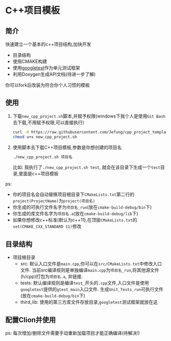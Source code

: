 # C++项目模板
## 简介
快速建立一个基本的c++项目结构,加快开发

- 目录结构
- 使用CMAKE构建
- 使用[googletest](https://github.com/google/googletest)作为单元测试框架
- 利用Doxygen生成API文档(待进一步了解)

你可以fork后改装为符合你个人习惯的模板

## 使用
1. 下载`new_cpp_project.sh`脚本,并赋予权限(windows下我个人是使用`Git Bash`去下载,不用赋予权限,可以直接执行)
    ```bash
    curl -O https://raw.githubusercontent.com/Jefung/cpp_project_template/master/new_cpp_project.sh
    chmod u+x new_cpp_project.sh
    ```
2. 使用脚本去下载C++项目模板,参数是你想创建的项目名
    ```bash
    ./new_cpp_project.sh 项目名
    ```
    比如: 我执行了`./new_cpp_project.sh test`, 就会在该目录下生成一个`test`目录,里面是c++项目模板

ps:
* 你的项目名会自动替换项目根目录下`CMakeLists.txt`第二行的`project(ProjectName)`为`project(项目名)`
* 你生成的可执行文件名字为`项目名_run`(放在`cmake-build-debug/bin`下)
* 你生成的库文件名字为`项目名.a`(放在`cmake-build-debug/lib`下)
* 如果你想修改c++标准(默认为c++11),在顶层`CMakeLists.txt`的`set(CMAKE_CXX_STANDARD 11)`修改

## 目录结构
* 项目根目录
    * src:
        默认入口文件是`main.cpp`,你可以在`src/CMakeLists.txt`中修改入口文件.
        当前src编译规则是单独编译`main.cpp`为`项目名_run`,将其他源文件(h/cpp)打包为`项目名.a`,
        并链接.
    * tests:
        默认编译规则是编译`test_`开头的`.cpp`文件,入口文件是使用`googletest`提供的`gtest_main`入口文件.
        生成`Unit_Tests_run`可执行文件(放在`cmake-build-debug/bin`下)
    * third_lib:
        使用的第三方库文件存放目录,`googletest`测试框架就放在这

## 配置Clion并使用
ps: 每次增加/删除文件需要手动重新加载项目才能正确编译(待解决!)
